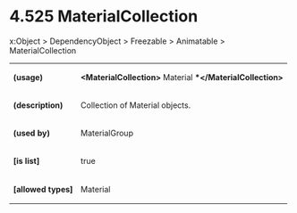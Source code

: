 <html dir="LTR" xmlns:mshelp="http://msdn.microsoft.com/mshelp" xmlns:ddue="http://ddue.schemas.microsoft.com/authoring/2003/5" xmlns:xlink="http://www.w3.org/1999/xlink" xmlns:tool="http://www.microsoft.com/tooltip"><body><input type="hidden" id="userDataCache" class="userDataStyle"><input type="hidden" id="hiddenScrollOffset"><img id="dropDownImage" style="display:none; height:0; width:0;" src="../local/drpdown.gif"><img id="dropDownHoverImage" style="display:none; height:0; width:0;" src="../local/drpdown_orange.gif"><img id="collapseImage" style="display:none; height:0; width:0;" src="../local/collapse.gif"><img id="expandImage" style="display:none; height:0; width:0;" src="../local/exp.gif"><img id="collapseAllImage" style="display:none; height:0; width:0;" src="../local/collall.gif"><img id="expandAllImage" style="display:none; height:0; width:0;" src="../local/expall.gif"><img id="copyImage" style="display:none; height:0; width:0;" src="../local/copycode.gif"><img id="copyHoverImage" style="display:none; height:0; width:0;" src="../local/copycodeHighlight.gif"><div id="header"><h1 class="heading">4.525 MaterialCollection</h1></div><div id="mainSection"><div id="mainBody"><div id="allHistory" class="saveHistory" onsave="saveAll()" onload="loadAll()"></div>




<p xmlns:wsd="http://wsdev.schemas.microsoft.com/authoring/2008/2" xmlns:msxsl="urn:schemas-microsoft-com:xslt" xmlns:script="urn:script" xmlns:build="urn:build">
<div id="sectionSection0" class="section" name="collapseableSection"><content xmlns="http://ddue.schemas.microsoft.com/authoring/2003/5" xmlns:wsd="http://wsdev.schemas.microsoft.com/authoring/2008/2" xmlns:msxsl="urn:schemas-microsoft-com:xslt" xmlns:script="urn:script" xmlns:build="urn:build">
				</content></div><div id="sectionSection1" class="section" name="collapseableSection"><content xmlns="http://ddue.schemas.microsoft.com/authoring/2003/5" xmlns:wsd="http://wsdev.schemas.microsoft.com/authoring/2008/2" xmlns:msxsl="urn:schemas-microsoft-com:xslt" xmlns:script="urn:script" xmlns:build="urn:build">
					<p xmlns="">
						<mshelp:link keywords="ede4c53c-28c9-420a-b2bb-74ad1d6320fd" tabindex="0">x:Object</mshelp:link> &gt; <mshelp:link keywords="6ca4c982-6a3c-4708-a5ca-065f010b3dc0" tabindex="0">DependencyObject</mshelp:link> &gt; <mshelp:link keywords="6cbb1c25-14d2-4bf1-b41e-2a38dd70b568" tabindex="0">Freezable</mshelp:link> &gt; <mshelp:link keywords="073905f4-5741-4cfd-bcae-b7005c39ac4e" tabindex="0">Animatable</mshelp:link> &gt; MaterialCollection</p>
					<p xmlns=""><b></b></p><table class="ProtocolAuthoredTable" xmlns=""><tr>
								<td>
									<p>
										<b>(usage)</b>
									</p>
								</td>
								<td>
									<p>
										<b>&lt;MaterialCollection&gt;</b>
										<mshelp:link keywords="9916ef39-81d3-492c-ab5e-f30c45a07dca" tabindex="0">Material</mshelp:link>
										<b>*&lt;/MaterialCollection&gt;</b>
									</p>
								</td>
							</tr><tr>
							<td>
								<p>
									<b>(description)</b>
								</p>
							</td>
							<td>
								<p>Collection of Material objects.</p>
							</td>
						</tr><tr>
							<td>
								<p>
									<b>(used by)</b>
								</p>
							</td>
							<td>
								<p>
									<mshelp:link keywords="625939f0-52b9-4d1f-a171-f9341cdad414" tabindex="0">MaterialGroup</mshelp:link>
								</p>
							</td>
						</tr><tr>
							<td>
								<p>
									<b>[is list]</b>
								</p>
							</td>
							<td>
								<p>true</p>
							</td>
						</tr><tr>
							<td>
								<p>
									<b>[allowed types]</b>
								</p>
							</td>
							<td>
								<p>
									<mshelp:link keywords="9916ef39-81d3-492c-ab5e-f30c45a07dca" tabindex="0">Material</mshelp:link>
								</p>
							</td>
						</tr></table>
				</content></div><!--[if gte IE 5]>
			<tool:tip element="languageFilterToolTip" avoidmouse="false"/>
		<![endif]--></div><a name="feedback"></a><span></span></div></body></html>